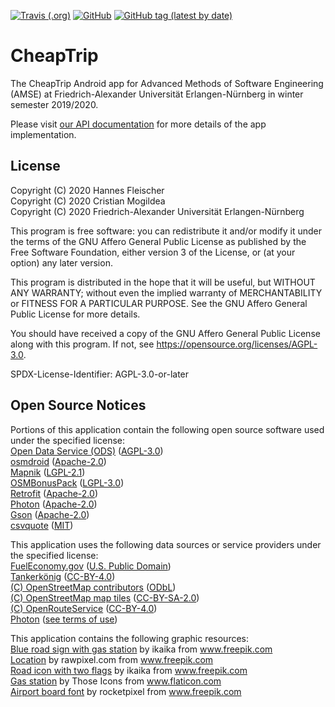 [![Travis (.org)](https://img.shields.io/travis/cmgl/cheaptrip)](https://travis-ci.org/cmgl/cheaptrip)
[![GitHub](https://img.shields.io/github/license/cmgl/cheaptrip)](https://github.com/cmgl/cheaptrip/blob/master/LICENSE.md)
[![GitHub tag (latest by date)](https://img.shields.io/github/v/tag/cmgl/cheaptrip)](https://github.com/cmgl/cheaptrip/releases)


# CheapTrip
The CheapTrip Android app for Advanced Methods of Software Engineering (AMSE) at Friedrich-Alexander Universität Erlangen-Nürnberg in winter semester 2019/2020.

Please visit [our API documentation](https://cmgl.github.io/cheaptrip/) for more details of the app implementation.

## License
Copyright (C) 2020 Hannes Fleischer\
Copyright (C) 2020 Cristian Mogildea\
Copyright (C) 2020 Friedrich-Alexander Universität Erlangen-Nürnberg

This program is free software: you can redistribute it and/or modify it under the terms of the GNU Affero General Public License as published by the Free Software Foundation, either version 3 of the License, or (at your option) any later version.

This program is distributed in the hope that it will be useful, but WITHOUT ANY WARRANTY; without even the implied warranty of MERCHANTABILITY or FITNESS FOR A PARTICULAR PURPOSE.  See the GNU Affero General Public License for more details.

You should have received a copy of the GNU Affero General Public License along with this program.  If not, see https://opensource.org/licenses/AGPL-3.0.

SPDX-License-Identifier: AGPL-3.0-or-later

## Open Source Notices
Portions of this application contain the following open source software used under the specified license:\
[Open Data Service (ODS)](https://github.com/jvalue/open-data-service-ms) ([AGPL-3.0](https://opensource.org/licenses/AGPL-3.0))\
[osmdroid](https://github.com/osmdroid/osmdroid) ([Apache-2.0](https://opensource.org/licenses/Apache-2.0))\
[Mapnik](https://github.com/mapnik/mapnik) ([LGPL-2.1](https://opensource.org/licenses/LGPL-2.1))\
[OSMBonusPack](https://github.com/MKergall/osmbonuspack) ([LGPL-3.0](https://opensource.org/licenses/LGPL-3.0))\
[Retrofit](https://github.com/square/retrofit) ([Apache-2.0](https://opensource.org/licenses/Apache-2.0))\
[Photon](https://github.com/komoot/photon) ([Apache-2.0](https://opensource.org/licenses/Apache-2.0))\
[Gson](https://github.com/google/gson) ([Apache-2.0](https://opensource.org/licenses/Apache-2.0))\
[csvquote](https://github.com/dbro/csvquote) ([MIT](https://opensource.org/licenses/MIT))

This application uses the following data sources or service providers under the specified license:\
[FuelEconomy.gov](https://fueleconomy.gov/) ([U.S. Public Domain](https://www.usa.gov/government-works))\
[Tankerkönig](https://tankerkoenig.de/) ([CC-BY-4.0](https://creativecommons.org/licenses/by/4.0/legalcode))\
[(C) OpenStreetMap contributors](https://www.openstreetmap.org/) ([ODbL](https://opendatacommons.org/licenses/odbl/))\
[(C) OpenStreetMap map tiles](https://www.openstreetmap.org/) ([CC-BY-SA-2.0](https://creativecommons.org/licenses/by-sa/2.0/legalcode))\
[(C) OpenRouteService](https://openrouteservice.org/) ([CC-BY-4.0](https://creativecommons.org/licenses/by/4.0/legalcode))\
[Photon](https://photon.komoot.de/) ([see terms of use](https://photon.komoot.de/))

This application contains the following graphic resources:\
<a href="https://www.freepik.com/free-vector/blue-road-sign-icon-collection_838735.htm">Blue road sign with gas station</a> by ikaika from www.freepik.com \
<a href="https://www.freepik.com/free-vector/location_2900811.htm">Location</a> by rawpixel.com from www.freepik.com \
<a href="https://www.freepik.com/free-vector/road-icon-set_839475.htm">Road icon with two flags</a> by ikaika from www.freepik.com \
<a href="https://www.flaticon.com/free-icon/gas-station_483497">Gas station</a> by Those Icons from www.flaticon.com \
<a href="https://www.freepik.com/free-vector/airport-board-font_848504.htm">Airport board font</a> by rocketpixel from www.freepik.com
